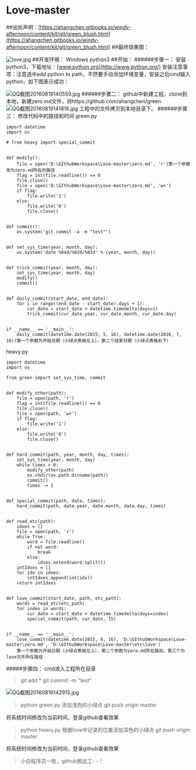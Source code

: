 # Love-master
##出处声明：[https://ahangchen.gitbooks.io/windy-afternoon/content/kit/git/green_blush.html](https://ahangchen.gitbooks.io/windy-afternoon/content/kit/git/green_blush.html)
##最终效果图：

![love.jpg](http://upload-images.jianshu.io/upload_images/2761819-b8475fb1e47d1630.jpg?imageMogr2/auto-orient/strip%7CimageView2/2/w/1240)
##开发环境：
Windows
python3
##开始：
######步骤一：
安装python3，下载地址：[www.python.org](http://www.python.org/)
安装注意事项：注意选中add python to path，不然要手动添加环境变量，安装之后cmd输入python，如下图表示成功：

![QQ截图20160819140559.jpg](http://upload-images.jianshu.io/upload_images/2761819-6567869606030c83.jpg?imageMogr2/auto-orient/strip%7CimageView2/2/w/1240)
######步骤二：
github中新建工程，clone到本地，新建zero.md文件，将https://github.com/ahangchen/green
![QQ截图20160819141816.jpg](http://upload-images.jianshu.io/upload_images/2761819-c44874576b641357.jpg?imageMogr2/auto-orient/strip%7CimageView2/2/w/1240)
工程中的文件拷贝到本地目录下。
######步骤三：
修改代码中的路径和时间
green.py
```
import datetime
import os

# from heavy import special_commit


def modify():
    file = open('D:\GIthubWorkspace\Love-master\zero.md', 'r')第一个参数改为zero.md所在的路径
    flag = int(file.readline()) == 0
    file.close()
    file = open('D:\GIthubWorkspace\Love-master\zero.md', 'w+')
    if flag:
        file.write('1')
    else:
        file.write('0')
        file.close()


def commit():
    os.system('git commit -a -m "test"')


def set_sys_time(year, month, day):
    os.system('date %04d/%02d/%02d' % (year, month, day))


def trick_commit(year, month, day):
    set_sys_time(year, month, day)
    modify()
    commit()


def daily_commit(start_date, end_date):
    for i in range((end_date - start_date).days + 1):
        cur_date = start_date + datetime.timedelta(days=i)
        trick_commit(cur_date.year, cur_date.month, cur_date.day)


if __name__ == '__main__':
    daily_commit(datetime.date(2015, 5, 16), datetime.date(2016, 7, 16))第一个参数为开始日期（小绿点表格左上），第二个结束日期（小绿点表格右下）

```
heavy.py
```
import datetime
import os

from green import set_sys_time, commit


def modify_other(path):
    file = open(path, 'r')
    flag = int(file.readline()) == 0
    file.close()
    file = open(path, 'w+')
    if flag:
        file.write('1')
    else:
        file.write('0')
        file.close()


def hard_commit(path, year, month, day, times):
    set_sys_time(year, month, day)
    while times > 0:
        modify_other(path)
        os.chdir(os.path.dirname(path))
        commit()
        times -= 1


def special_commit(path, date, times):
    hard_commit(path, date.year, date.month, date.day, times)


def read_etc(path):
    idxes = []
    file = open(path, 'r')
    while True:
        word = file.readline()
        if not word:
            break
        else:
            idxes.extend(word.split())
    intIdxes = []
    for idx in idxes:
        intIdxes.append(int(idx))
    return intIdxes


def love_commit(start_date, path, etc_path):
    words = read_etc(etc_path)
    for index in words:
        cur_date = start_date + datetime.timedelta(days=index)
        special_commit(path, cur_date, 15)


if __name__ == '__main__':
    love_commit(datetime.date(2015, 8, 16), 'D:\GIthubWorkspace\Love-master\zero.md', 'D:\GIthubWorkspace\Love-master\etc\love')
	第一个参数为开始日期（小绿点表格左上），第二个参数为zero.md所在路劲，第三个为love文件所在路径
```
#####步骤四：
cmd进入工程所在目录
>git add *
>git commit -m "test"

![QQ截图20160819142915.jpg](http://upload-images.jianshu.io/upload_images/2761819-e5b88676ca563df2.jpg?imageMogr2/auto-orient/strip%7CimageView2/2/w/1240)
>python green.py 添加浅色的小绿点
>git push origin master

将系统时间修改为当前时间，登录github查看效果
>python heavy.py 根据love中记录的位置添加深色的小绿点
>git push origin master

将系统时间修改为当前时间，登录github查看效果

>小白程序员一枚，github搬运工- -！


